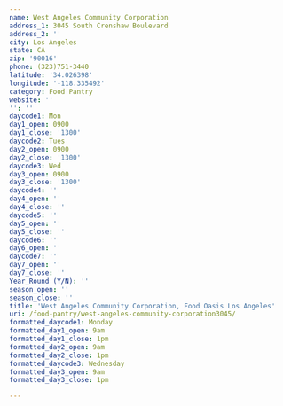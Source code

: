```yaml
---
name: West Angeles Community Corporation
address_1: 3045 South Crenshaw Boulevard
address_2: ''
city: Los Angeles
state: CA
zip: '90016'
phone: (323)751-3440
latitude: '34.026398'
longitude: '-118.335492'
category: Food Pantry
website: ''
'': ''
daycode1: Mon
day1_open: 0900
day1_close: '1300'
daycode2: Tues
day2_open: 0900
day2_close: '1300'
daycode3: Wed
day3_open: 0900
day3_close: '1300'
daycode4: ''
day4_open: ''
day4_close: ''
daycode5: ''
day5_open: ''
day5_close: ''
daycode6: ''
day6_open: ''
daycode7: ''
day7_open: ''
day7_close: ''
Year_Round (Y/N): ''
season_open: ''
season_close: ''
title: 'West Angeles Community Corporation, Food Oasis Los Angeles'
uri: /food-pantry/west-angeles-community-corporation3045/
formatted_daycode1: Monday
formatted_day1_open: 9am
formatted_day1_close: 1pm
formatted_day2_open: 9am
formatted_day2_close: 1pm
formatted_daycode3: Wednesday
formatted_day3_open: 9am
formatted_day3_close: 1pm

---
```

